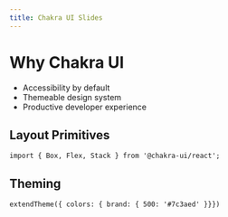 ```yaml
---
title: Chakra UI Slides
---
```


# Why Chakra UI

- Accessibility by default
- Themeable design system
- Productive developer experience

## Layout Primitives

```tsx
import { Box, Flex, Stack } from '@chakra-ui/react';
```

## Theming

```tsx
extendTheme({ colors: { brand: { 500: '#7c3aed' }}})
```
